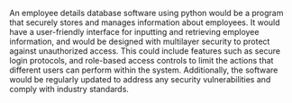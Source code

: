 An employee details database software using python would be a program that securely stores and manages information about employees. It would have a user-friendly interface for inputting and retrieving employee information, and would be designed with multilayer security to protect against unauthorized access. This could include features such as secure login protocols, and role-based access controls to limit the actions that different users can perform within the system. Additionally, the software would be regularly updated to address any security vulnerabilities and comply with industry standards.
